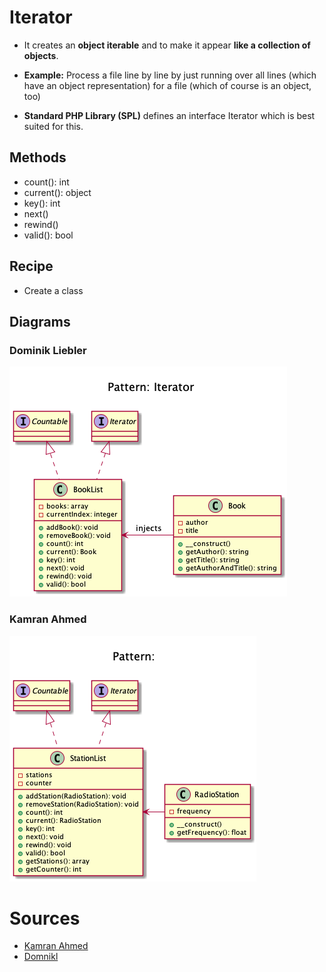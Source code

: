 # Iterator

+ It creates an **object iterable** and to make it appear **like a collection of objects**.

+ **Example:** Process a file line by line by just running over all lines (which have an object representation) for a file (which of course is an object, too)

+ **Standard PHP Library (SPL)** defines an interface Iterator which is best suited for this.

## Methods

+ count(): int
+ current(): object
+ key(): int
+ next()
+ rewind()
+ valid(): bool

<!-- 

Iterator
Real world example

An old radio set will be a good example of iterator, where user could start at some channel and then use next or previous buttons to go through the respective channels. Or take an example of MP3 player or a TV set where you could press the next and previous buttons to go through the consecutive channels or in other words they all provide an interface to iterate through the respective channels, songs or radio stations.

In plain words

It presents a way to access the elements of an object without exposing the underlying presentation.

Wikipedia says

In object-oriented programming, the iterator pattern is a design pattern in which an iterator is used to traverse a container and access the container's elements. The iterator pattern decouples algorithms from containers; in some cases, algorithms are necessarily container-specific and thus cannot be decoupled.

Programmatic example

In PHP it is quite easy to implement using SPL (Standard PHP Library). Translating our radio stations example from above. First of all we have RadioStation


Then we have our iterator


And then it can be used as

$stationList = new StationList();

$stationList->addStation(new RadioStation(89));
$stationList->addStation(new RadioStation(101));
$stationList->addStation(new RadioStation(102));
$stationList->addStation(new RadioStation(103.2));

foreach($stationList as $station) {
    echo $station->getFrequency() . PHP_EOL;
}

$stationList->removeStation(new RadioStation(89)); // Will remove station 89

--> 
## Recipe
+ Create a class 


## Diagrams
### Dominik Liebler
![](domnikl/diagram.png)

### Kamran Ahmed
![](kamran-ahmed/diagram.png)

# Sources
+ [Kamran Ahmed](https://github.com/kamranahmedse/design-patterns-for-humans#-iterator)
+ [Domnikl](https://github.com/domnikl/DesignPatternsPHP/tree/master/Behavioral/Iterator)
